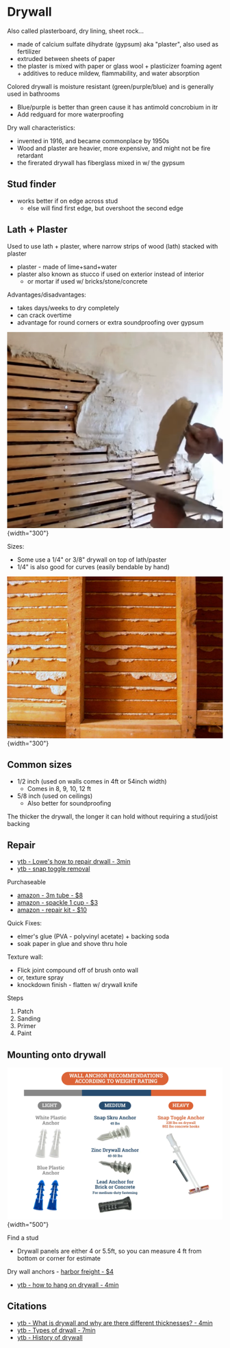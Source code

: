 # Drywall

Also called plasterboard, dry lining, sheet rock...

- made of calcium sulfate dihydrate (gypsum) aka "plaster", also used as fertilizer 
- extruded between sheets of paper
- the plaster is mixed with paper or glass wool + plasticizer foaming agent + additives to reduce mildew, flammability, and water absorption

Colored drywall is moisture resistant (green/purple/blue) and is generally used in bathrooms

- Blue/purple is better than green cause it has antimold concrobium in itr
- Add redguard for more waterproofing 

Dry wall characteristics:

- invented in 1916, and became commonplace by 1950s
- Wood and plaster are heavier, more expensive, and might not be fire retardant
- the firerated drywall has fiberglass mixed in w/ the gypsum

## Stud finder

- works better if on edge across stud
    - else will find first edge, but overshoot the second edge

## Lath + Plaster

Used to use lath + plaster, where narrow strips of wood (lath) stacked with plaster

- plaster - made of lime+sand+water
- plaster also known as stucco if used on exterior instead of interior
    - or mortar if used w/ bricks/stone/concrete

Advantages/disadvantages:

- takes days/weeks to dry completely
- can crack overtime
- advantage for round corners or extra soundproofing over gypsum

![](images/lath2.png){width="300"}

Sizes:

- Some use a 1/4" or 3/8" drywall on top of lath/paster 
- 1/4" is also good for curves (easily bendable by hand)

![](images/lath.jpg){width="300"}

## Common sizes

- 1/2 inch (used on walls comes in 4ft or 54inch width)
    - Comes in 8, 9, 10, 12 ft
- 5/8 inch (used on ceilings)
    - Also better for soundproofing

The thicker the drywall, the longer it can hold without requiring a stud/joist backing

## Repair

- [ytb - Lowe's how to repair drwall - 3min](https://www.youtube.com/watch?v=Fdy9uRvpI-E)
- [ytb - snap toggle removal](https://www.youtube.com/watch?v=cKixOhnRw8I&t=52s)

Purchaseable

- [amazon - 3m tube - $8](https://www.amazon.com/3M-Strength-Repair-Applicator-2-Pack/dp/B00UY39TZ0)
- [amazon - spackle 1 cup - $3](https://www.amazon.com/Red-Devil-0542-Lightweight-Spackling/dp/B0007M43WW)
- [amazon - repair kit - $10](https://www.amazon.com/Drywall-Spackle-Scraper-Surface-Solution/dp/B0D54PV3RW)

Quick Fixes:

- elmer's glue (PVA - polyvinyl acetate) + backing soda
- soak paper in glue and shove thru hole

Texture wall:

- Flick joint compound off of brush onto wall
- or, texture spray
- knockdown finish - flatten w/ drywall knife

Steps

1. Patch
2. Sanding
3. Primer
4. Paint

## Mounting onto drywall

![](images/wall-anchor.webp){width="500"}

Find a stud

- Drywall panels are either 4 or 5.5ft, so you can measure 4 ft from bottom or corner for estimate

Dry wall anchors - [harbor freight - $4](https://www.harborfreight.com/search?q=drywall%20anchors)

- [ytb - how to hang on drywall - 4min](https://www.youtube.com/watch?v=T_k4WtidlY4)

## Citations

- [ytb - What is drywall and why are there different thicknesses? - 4min](https://www.youtube.com/watch?v=01GzFacey28)
- [ytb - Types of drwall - 7min](https://www.youtube.com/watch?v=DHxR3i6Gu4c)
- [ytb - History of drywall](https://www.youtube.com/watch?v=B1mJsi4Px4A)

